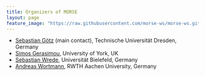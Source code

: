 ```yaml
---
title: Organizers of MORSE
layout: page
feature_image: "https://raw.githubusercontent.com/morse-ws/morse-ws.github.io/master/images/kitchen.png"
---
```


- [Sebastian Götz](http://st.inf.tu-dresden.de/sgoetz/) (main contact), Technische Universität Dresden, Germany
- [Simos Gerasimou](http://www-users.cs.york.ac.uk/simos/), University of York, UK
- [Sebastian Wrede](https://www.cor-lab.de/swrede), Universität Bielefeld, Germany
- [Andreas Wortmann](https://www.se-rwth.de/staff/wortmann/), RWTH Aachen University, Germany
